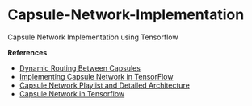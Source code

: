 # **Capsule-Network-Implementation**
Capsule Network Implementation using Tensorflow

**References**

* [Dynamic Routing Between Capsules](https://arxiv.org/pdf/1710.09829)
* [Implementing Capsule Network in TensorFlow](https://towardsdatascience.com/implementing-capsule-network-in-tensorflow-11e4cca5ecae)
* [Capsule Network Playlist and Detailed Architecture](https://www.youtube.com/watch?v=yhvxrE1yNoA&list=PLdxQ7SoCLQAP3sUy8W4S0QGLcHiwnNHyd)
* [Capsule Network in Tensorflow](https://youtu.be/2Kawrd5szHE)

